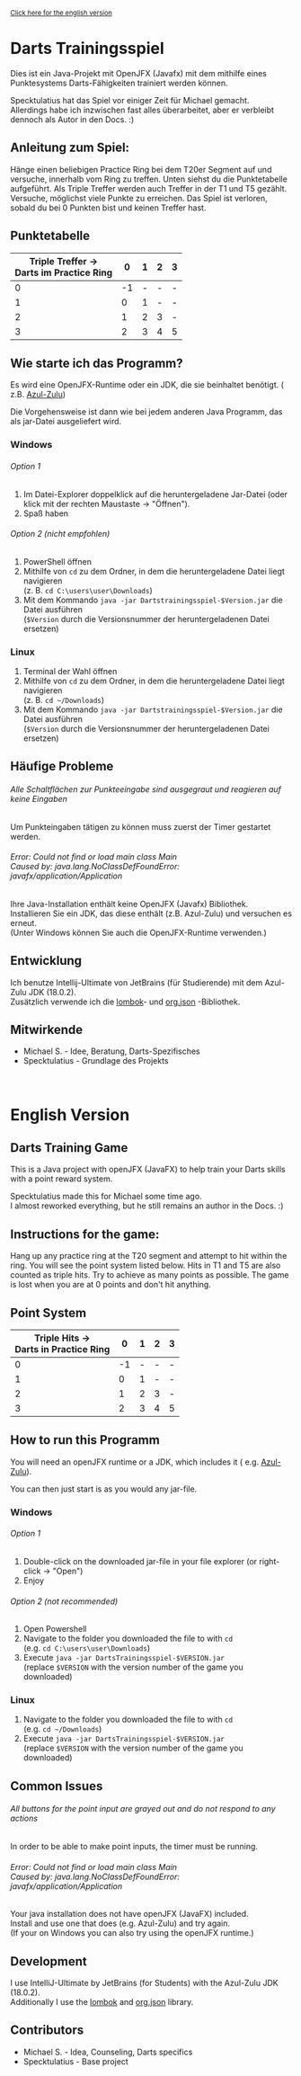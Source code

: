 <sup>[Click here for the english version](#english-version) </sup>

# **Darts Trainingsspiel**

Dies ist ein Java-Projekt mit OpenJFX (Javafx)
mit dem mithilfe eines Punktesystems Darts-Fähigkeiten trainiert werden können.

Specktulatius hat das Spiel vor einiger Zeit für Michael gemacht. <br>
Allerdings habe ich inzwischen fast alles überarbeitet,
aber er verbleibt dennoch als Autor in den Docs. :)

## Anleitung zum Spiel:

Hänge einen beliebigen Practice Ring bei dem T20er Segment auf und versuche,
innerhalb vom Ring zu treffen. Unten siehst du die Punktetabelle aufgeführt.
Als Triple Treffer werden auch Treffer in der T1 und T5 gezählt.
Versuche, möglichst viele Punkte zu erreichen. Das Spiel ist verloren,
sobald du bei 0 Punkten bist und keinen Treffer hast.

## Punktetabelle

| Triple Treffer -> <br> Darts im Practice Ring  	 | 0  	 | 1 	 | 2 	 | 3 	 |
|--------------------------------------------------|------|-----|-----|-----|
| 0                                      	         | -1 	 | - 	 | - 	 | - 	 |
| 1                                      	         | 0  	 | 1 	 | - 	 | - 	 |
| 2                                      	         | 1  	 | 2 	 | 3 	 | - 	 |
| 3                                      	         | 2  	 | 3 	 | 4 	 | 5 	 |

## Wie starte ich das Programm?

Es wird eine OpenJFX-Runtime oder ein JDK, die sie beinhaltet benötigt. (
z.B. [Azul-Zulu](https://www.azul.com/downloads/?package=jdk-fx))

Die Vorgehensweise ist dann wie bei jedem anderen Java Programm,
das als jar-Datei ausgeliefert wird.

### Windows

###### Option 1

1. Im Datei-Explorer doppelklick auf die heruntergeladene Jar-Datei (oder klick mit der rechten
   Maustaste -> "Öffnen").
2. Spaß haben

###### Option 2 (nicht empfohlen)

1. PowerShell öffnen
2. Mithilfe von `cd` zu dem Ordner, in dem die heruntergeladene Datei liegt navigieren <br>
   (z. B. `cd C:\users\user\Downloads`)
3. Mit dem Kommando `java -jar Dartstrainingsspiel-$Version.jar` die Datei ausführen <br>
   (`$Version` durch die Versionsnummer der heruntergeladenen Datei ersetzen)

### Linux

1. Terminal der Wahl öffnen
2. Mithilfe von `cd` zu dem Ordner, in dem die heruntergeladene Datei liegt navigieren <br>
   (z. B. `cd ~/Downloads`)
3. Mit dem Kommando `java -jar Dartstrainingsspiel-$Version.jar` die Datei ausführen <br>
   (`$Version` durch die Versionsnummer der heruntergeladenen Datei ersetzen)

## Häufige Probleme

###### Alle Schaltflächen zur Punkteeingabe sind ausgegraut und reagieren auf keine Eingaben

Um Punkteingaben tätigen zu können muss zuerst der Timer gestartet werden.

###### Error: Could not find or load main class Main <br> Caused by: java.lang.NoClassDefFoundError: javafx/application/Application

Ihre Java-Installation enthält keine OpenJFX (Javafx) Bibliothek. <br>
Installieren Sie ein JDK, das diese enthält (z.B. Azul-Zulu) und versuchen es erneut. <br>
(Unter Windows können Sie auch die OpenJFX-Runtime verwenden.)

## Entwicklung

Ich benutze Intellij-Ultimate von JetBrains (für Studierende) mit dem Azul-Zulu JDK (18.0.2). <br>
Zusätzlich verwende ich die [lombok](https://projectlombok.org/)- und [org.json](https://github.com/stleary/JSON-java)
-Bibliothek.

## Mitwirkende

* Michael S. - Idee, Beratung, Darts-Spezifisches
* Specktulatius - Grundlage des Projekts

<br>

# English Version

## **Darts Training Game**

This is a Java project with openJFX (JavaFX) to help train your Darts skills with a point reward system.

Specktulatius made this for Michael some time ago. <br>
I almost reworked everything, but he still remains an author in the Docs. :)

## Instructions for the game:

Hang up any practice ring at the T20 segment and attempt to hit within the ring.
You will see the point system listed below.
Hits in T1 and T5 are also counted as triple hits.
Try to achieve as many points as possible.
The game is lost when you are at 0 points and don't hit anything.

## Point System

| Triple Hits -> <br> Darts in Practice Ring  	 | 0  	 | 1 	 | 2 	 | 3 	 |
|-----------------------------------------------|------|-----|-----|-----|
| 0                                      	      | -1 	 | - 	 | - 	 | - 	 |
| 1                                      	      | 0  	 | 1 	 | - 	 | - 	 |
| 2                                      	      | 1  	 | 2 	 | 3 	 | - 	 |
| 3                                      	      | 2  	 | 3 	 | 4 	 | 5 	 |

## How to run this Programm

You will need an openJFX runtime or a JDK, which includes it (
e.g. [Azul-Zulu](https://www.azul.com/downloads/?package=jdk-fx)).

You can then just start is as you would any jar-file.

### Windows

###### Option 1

1. Double-click on the downloaded jar-file in your file explorer (or right-click -> "Open")
2. Enjoy

###### Option 2 (not recommended)

1. Open Powershell
2. Navigate to the folder you downloaded the file to with `cd` <br>
   (e.g. `cd C:\users\user\Downloads`)
3. Execute `java -jar DartsTrainingsspiel-$VERSION.jar` <br>
   (replace `$VERSION` with the version number of the game you downloaded)

### Linux

1. Navigate to the folder you downloaded the file to with `cd` <br>
   (e.g. `cd ~/Downloads`)
2. Execute `java -jar DartsTrainingsspiel-$VERSION.jar` <br>
   (replace `$VERSION` with the version number of the game you downloaded)

## Common Issues

###### All buttons for the point input are grayed out and do not respond to any actions

In order to be able to make point inputs, the timer must be running.

###### Error: Could not find or load main class Main <br> Caused by: java.lang.NoClassDefFoundError: javafx/application/Application

Your java installation does not have openJFX (JavaFX) included. <br>
Install and use one that does (e.g. Azul-Zulu) and try again. <br>
(If your on Windows you can also try using the openJFX runtime.)

## Development

I use IntelliJ-Ultimate by JetBrains (for Students) with the Azul-Zulu JDK (18.0.2). <br>
Additionally I use the [lombok](https://projectlombok.org/) and [org.json](https://github.com/stleary/JSON-java)
library.

## Contributors

* Michael S. - Idea, Counseling, Darts specifics
* Specktulatius - Base project